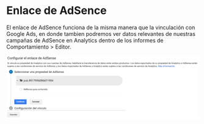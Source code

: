 # Enlace de AdSence

El enlace de AdSence funciona de la misma manera que la vinculación con Google Ads, en donde tambien podremos ver datos relevantes de nuestras campañas de AdSence en Analytics dentro de los informes de Comportamiento &gt; Editor.

![](../../.gitbook/assets/captura-de-pantalla-2019-09-30-a-la-s-01.16.12.png)

